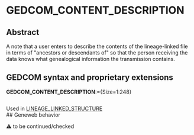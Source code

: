﻿# GEDCOM_CONTENT_DESCRIPTION
## Abstract
A note that a user enters to describe the contents of the lineage-linked file in terms of "ancestors or
descendants of" so that the person receiving the data knows what genealogical information the
transmission contains.


## GEDCOM syntax and proprietary extensions

**GEDCOM_CONTENT_DESCRIPTION**:={Size=1:248}
<pre>
</pre>
Used in <a href=Ged.LINEAGE_LINKED_STRUCTURE.md>LINEAGE_LINKED_STRUCTURE</a><br />## Geneweb behavior


:warning: to be continued/checked

